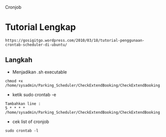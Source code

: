 Cronjob

# Tutorial Lengkap
```
https://gosigitgo.wordpress.com/2010/03/18/tutorial-penggunaan-crontab-scheduler-di-ubuntu/
```

## Langkah
- Menjadikan .sh executable
```
chmod +x /home/sysadmin/Parking_Scheduler/CheckExtendBooking/CheckExtendBooking.sh
```

- ketik sudo crontab -e
```
Tambahkan line :
5 * * * * /home/sysadmin/Parking_Scheduler/CheckExtendBooking/CheckExtendBooking.sh
```

- cek list of cronjob
```
sudo crontab -l
```
